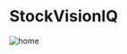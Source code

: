 # StockVisionIQ

![home](https://github.com/karthikkiran123/aa/blob/main/Project_Sreenshots/Screenshot_15-10-2024_183534_127.0.0.1.jpeg)
